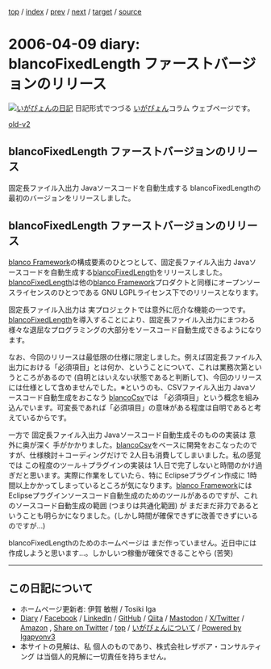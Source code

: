 [top](../index.html) 
 / [index](index.html) 
 / [prev](ig060407.html) 
 / [next](ig060411.html) 
 / [target](https://www.igapyon.jp/igapyon/diary/2006/ig060409.html) 
 / [source](https://github.com/igapyon/diary/blob/master/2006/ig060409.src.md) 

2006-04-09 diary: blancoFixedLength ファーストバージョンのリリース
=====================================================================================================
[![いがぴょんの日記](https://www.igapyon.jp/igapyon/diary/images/iga202308_64.jpg "いがぴょん")](https://www.igapyon.jp/igapyon/diary/memo/memoigapyon.html) 日記形式でつづる [いがぴょん](https://www.igapyon.jp/igapyon/diary/memo/memoigapyon.html)コラム ウェブページです。

[old-v2](ig060409-orig.html)

## blancoFixedLength ファーストバージョンのリリース

固定長ファイル入出力 Javaソースコードを自動生成する blancoFixedLengthの最初のバージョンをリリースしました。


## blancoFixedLength ファーストバージョンのリリース

[blanco Framework](https://www.igapyon.jp/blanco/blanco.ja.html)の構成要素のひとつとして、固定長ファイル入出力 Javaソースコードを自動生成する[blancoFixedLength](https://www.igapyon.jp/blanco/blancofixedlength.html)をリリースしました。[blancoFixedLength](https://www.igapyon.jp/blanco/blancofixedlength.html)は他の[blanco Framework](https://www.igapyon.jp/blanco/blanco.ja.html)プロダクトと同様にオープンソースライセンスのひとつである GNU LGPLライセンス下でのリリースとなります。

固定長ファイル入出力は 実プロジェクトでは意外に厄介な機能の一つです。[blancoFixedLength](https://www.igapyon.jp/blanco/blancofixedlength.html)を導入することにより、固定長ファイル入出力にまつわる様々な退屈なプログラミングの大部分をソースコード自動生成できるようになります。

なお、今回のリリースは最低限の仕様に限定しました。例えば固定長ファイル入出力における「必須項目」とは何か、ということについて、これは業務次第というところがあるので (自明とはいえない状態であると判断して)、今回のリリースには仕様として含めませんでした。※というのも、CSVファイル入出力 Javaソースコード自動生成をおこなう [blancoCsv](https://www.igapyon.jp/blanco/blancocsv.html)では 「必須項目」という概念を組み込んでいます。可変長であれば「必須項目」の意味がある程度は自明であると考えているからです。

一方で 固定長ファイル入出力 Javaソースコード自動生成そのものの実装は 意外に奥が深く 手がかかりました。[blancoCsv](https://www.igapyon.jp/blanco/blancocsv.html)をベースに開発をおこなったのですが、仕様検討＋コーディングだけで
2人日も消費してしまいました。私の感覚では この程度のツール＋プラグインの実装は 1人日で完了しないと時間のかけ過ぎだと思います。実際に作業をしていたら、特に
Eclipseプラグイン作成に 1時間以上かかってしまっているところが気になります。[blanco Framework](https://www.igapyon.jp/blanco/blanco.ja.html)にはEclipseプラグインソースコード自動生成のためのツールがあるのですが、これのソースコード自動生成の範囲
(つまりは共通化範囲) が まだまだ非力であるということも明らかになりました。(しかし時間が確保できずに改善できずにいるのですが…)

blancoFixedLengthのためのホームページは まだ作っていません。近日中には作成しようと思います…。しかしいつ稼働が確保できることやら
(苦笑)


----------------------------------------------------------------------------------------------------

## この日記について

* ホームページ更新者: 伊賀 敏樹 / Tosiki Iga
* [Diary](https://www.igapyon.jp/igapyon/diary/) / [Facebook](https://www.facebook.com/igapyon) / [LinkedIn](https://www.linkedin.com/in/toshikiiga) / [GitHub](https://github.com/igapyon) / [Qiita](https://qiita.com/igapyon) / [Mastodon](https://social.vivaldi.net/@igapyon) / [X/Twitter](https://twitter.com/ToshikiIga) / [Amazon](https://www.amazon.co.jp/%E4%BC%8A%E8%B3%80-%E6%95%8F%E6%A8%B9/e/B004LTQWCQ) ,
[Share on Twitter](https://twitter.com/intent/tweet?hashtags=igapyon%2Cdiary%2C%E3%81%84%E3%81%8C%E3%81%B4%E3%82%87%E3%82%93&text=blancoFixedLength+%E3%83%95%E3%82%A1%E3%83%BC%E3%82%B9%E3%83%88%E3%83%90%E3%83%BC%E3%82%B8%E3%83%A7%E3%83%B3%E3%81%AE%E3%83%AA%E3%83%AA%E3%83%BC%E3%82%B9&url=https%3A%2F%2Fwww.igapyon.jp%2Figapyon%2Fdiary%2F2006%2Fig060409.html) / [top](../index.html) / [いがぴょんについて](https://www.igapyon.jp/igapyon/diary/memo/memoigapyon.html) / [Powered by Igapyonv3](https://github.com/igapyon/igapyonv3)
* 本サイトの見解は、私 個人のものであり、株式会社レザボア・コンサルティング は当個人的見解に一切責任を持ちません。 
